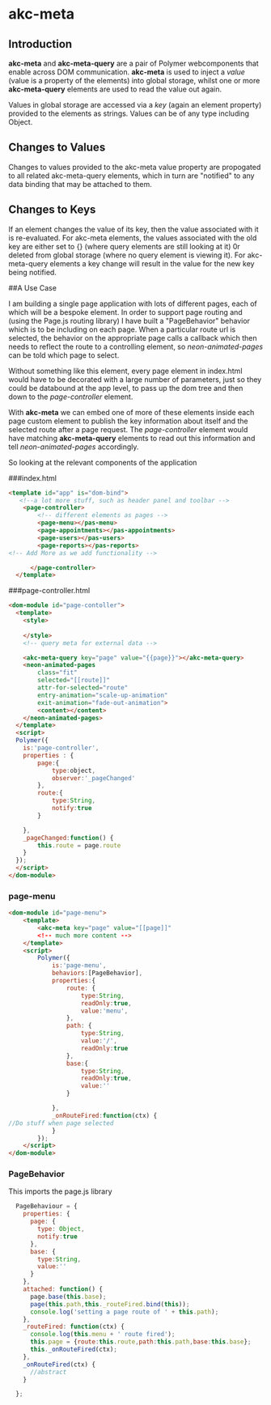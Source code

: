 # akc-meta

## Introduction

**akc-meta** and **akc-meta-query** are a pair of Polymer webcomponents that enable across DOM communication.  **akc-meta** is used to inject a *value* (value is a property of the elements) into global storage, whilst one or more **akc-meta-query** elements are used to read the value out again.

Values in global storage are accessed via  a *key* (again an element property) provided to the elements as strings. Values can be of any type including Object. 

## Changes to Values

Changes to values provided to the akc-meta value property are propogated to all related akc-meta-query elements, which in turn are "notified" to any data binding that may be attached to them.

## Changes to Keys

If an element changes the value of its key, then the value associated with it is re-evaluated.  For akc-meta elements, the values associated with the old key are either set to {} (where query elements are still looking at it) 0r deleted from global storage (where no query element is viewing it).  For akc-meta-query elements a key change will result in the value for the new key being notified.

##A Use Case

I am building a single page application with lots of different pages, each of which will be a bespoke element.  In order to support page routing and (using the Page.js routing library) I have built a "PageBehavior" behavior which is to be including on each page.  When a particular route url is selected, the behavior on the appropriate page calls a callback which then needs to reflect the route to a controlling element, so *neon-animated-pages* can be told which page to select.

Without something like this element, every page element in index.html would have to be decorated with a large number of parameters, just so they could be databound at the app level, to pass up the dom tree and then down to the *page-controller* element.

With **akc-meta** we can embed one of more of these elements inside each page custom element to publish the key information about itself and the selected route after a page request.  The *page-controller* element would have matching **akc-meta-query** elements to read out this information and tell *neon-animated-pages* accordingly. 

So looking at the relevant components of the application

###index.html

```html
<template id="app" is="dom-bind">
   <!--a lot more stuff, such as header panel and toolbar -->
    <page-controller>
        <!-- different elements as pages -->
        <page-menu></pas-menu>
        <page-appointments></pas-appointments>
        <page-users></pas-users>
        <page-reports></pas-reports>
<!-- Add More as we add functionality -->

      </page-controller>
  </template>
```

###page-controller.html

```html
<dom-module id="page-contoller">
  <template>
    <style>
  
    </style>
    <!-- query meta for external data -->

    <akc-meta-query key="page" value="{{page}}"></akc-meta-query>
    <neon-animated-pages
        class="fit"
        selected="[[route]]"
        attr-for-selected="route"
        entry-animation="scale-up-animation"
        exit-animation="fade-out-animation">
        <content></content>
    </neon-animated-pages>
  </template>
  <script>
  Polymer({
    is:'page-controller',
    properties : {
        page:{
            type:object,
            observer:'_pageChanged'
        },
        route:{
            type:String,
            notify:true
        }

    },
    _pageChanged:function() {
        this.route = page.route
    }
  });
  </script>  
</dom-module>
```

### page-menu

```html
<dom-module id="page-menu">
    <template>
        <akc-meta key="page" value="[[page]]"
        <!-- much more content -->
    </template>
    <script>
        Polymer({
            is:'page-menu',
            behaviors:[PageBehavior],
            properties:{
                route: {
                    type:String,
                    readOnly:true,
                    value:'menu',
                },
                path: {
                    type:String,
                    value:'/',
                    readOnly:true
                },
                base:{
                    type:String,
                    readOnly:true,
                    value:''
                }

            },
            _onRouteFired:function(ctx) {
//Do stuff when page selected
            }
        });
    </script>
</dom-module>
```

### PageBehavior

This imports the page.js library 

```javascript
  PageBehaviour = {
    properties: {
      page: {
        type: Object,
        notify:true
      },
      base: {
        type:String,
        value:''
      }
    },
    attached: function() {
      page.base(this.base);
      page(this.path,this._routeFired.bind(this));
      console.log('setting a page route of ' + this.path);
    },
    _routeFired: function(ctx) {
      console.log(this.menu + ' route fired');
      this.page = {route:this.route,path:this.path,base:this.base};
      this._onRouteFired(ctx);
    },
    _onRouteFired(ctx) {
      //abstract
    }

  };
